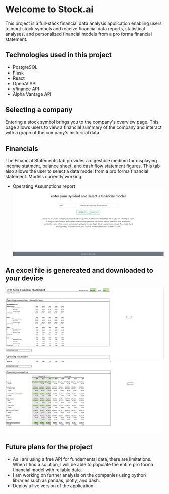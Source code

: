 # Welcome to Stock.ai
This project is a full-stack financial data analysis application enabling users to input stock symbols and receive financial data reports, statistical analyses, and personalized financial models from a pro forma financial statement.

## Technologies used in this project
* PostgreSQL
* Flask
* React
* OpenAI API
* yfinance API
* Alpha Vantage API

## Selecting a company
Entering a stock symbol brings you to the company's overview page. This page allows users to view a financial summary of the company
and interact with a graph of the company's historical data.

## Financials
The Financial Statements tab provides a digestible medium for displaying income statment, balance sheet, and cash flow statement figures.
This tab also allows the user to select a data model from a pro forma financial statement. 
Models currently working:
* Operating Assumptions report
![Main Page Picture](backend/app/static/images/stockai-input.png)

## An excel file is genereated and downloaded to your device
![Model Picture 1](backend/app/static/images/model-1.png)
![Model Picture 2](backend/app/static/images/model-2.png)

## Future plans for the project
* As I am using a free API for fundamental data, there are limitations. When I find a solution, I will be able to populate the entire pro
forma financial model with reliable data. 
* I am working on further analysis on the companies using python libraries such as pandas, plotly, and dash.
* Deploy a live version of the application.
